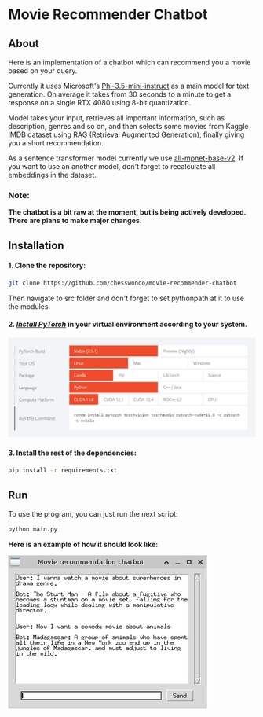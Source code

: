 # Movie Recommender Chatbot

## About
Here is an implementation of a chatbot which can recommend you a movie based on your query.

Currently it uses Microsoft's [Phi-3.5-mini-instruct](https://huggingface.co/microsoft/Phi-3.5-mini-instruct) as a main model for text generation.
On average it takes from 30 seconds to a minute to get a response on a single RTX 4080 using 8-bit quantization.

Model takes your input, retrieves all important information, such as description, genres and so on, and then selects some movies
from Kaggle IMDB dataset using RAG (Retrieval Augmented Generation), finally giving you a short recommendation.

As a sentence transformer model currently we use [all-mpnet-base-v2](https://huggingface.co/sentence-transformers/all-mpnet-base-v2).
If you want to use an another model, don't forget to recalculate all embeddings in the dataset.

### Note:

**The chatbot is a bit raw at the moment, but is being actively developed. There are plans to make major changes.**

## Installation
#### 1. Clone the repository:
```bash
git clone https://github.com/chesswondo/movie-recommender-chatbot
```
Then navigate to src folder and don't forget to set pythonpath at it to use the modules.

#### 2. _[Install PyTorch](https://pytorch.org/)_ in your virtual environment according to your system.
[![link](assets/readme_images/pytorch_installation.jpg)](https://pytorch.org)

#### 3. Install the rest of the dependencies:
```bash
pip install -r requirements.txt
```

## Run
To use the program, you can just run the next script:
```bash
python main.py
```

**Here is an example of how it should look like:**

![chat_example](assets/readme_images/chat_example.png)

